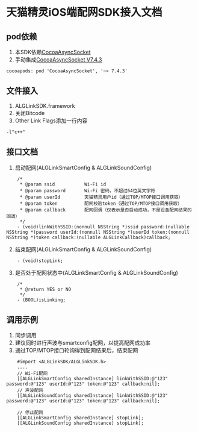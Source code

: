# 天猫精灵iOS端配网SDK接入文档

## pod依赖
1. 本SDK依赖[CocoaAsyncSocket](https://github.com/robbiehanson/CocoaAsyncSocket)
2. 手动集成[CocoaAsyncSocket V7.4.3](https://codeload.github.com/robbiehanson/CocoaAsyncSocket/zip/7.4.3)
```
cocoapods: pod 'CocoaAsyncSocket', '~> 7.4.3'
```

## 文件接入
1. ALGLinkSDK.framework
2. 关闭Bitcode
3. Other Link Flags添加一行内容
```
-l"c++"
```

## 接口文档
1. 启动配网(ALGLinkSmartConfig & ALGLinkSoundConfig)
```
    /*
     * @param ssid           Wi-Fi id
     * @param password       Wi-Fi 密码，不超过64位英文字符
     * @param userId         天猫精灵用户id（通过TOP/MTOP接口调用获取）
     * @param token          配网校验token（通过TOP/MTOP接口调用获取）
     * @param callback       配网回调（仅表示是否启动成功，不是设备配网结果的回调）
     */
    - (void)linkWithSSID:(nonnull NSString *)ssid password:(nullable NSString *)password userId:(nonnull NSString *)userId token:(nonnull NSString *)token callback:(nullable ALGLinkCallback)callback;
```
2. 结束配网(ALGLinkSmartConfig & ALGLinkSoundConfig)
```
    - (void)stopLink;
```
3. 是否处于配网状态中(ALGLinkSmartConfig & ALGLinkSoundConfig)
```
	/*
     * @return YES or NO
     */
    - (BOOL)isLinking;
```


## 调用示例
1. 同步调用
2. 建议同时进行声波与smartconfig配网，以提高配网成功率
3. 通过TOP/MTOP接口轮询得到配网结果后，结束配网
```
	#import <ALGLinkSDK/ALGLinkSDK.h>
	....
	// Wi-Fi配网
	[[ALGLinkSmartConfig sharedInstance] linkWithSSID:@"123" password:@"123" userId:@"123" token:@"123" callback:nil];
	// 声波配网
	[[ALGLinkSoundConfig sharedInstance] linkWithSSID:@"123" password:@"123" userId:@"123" token:@"123" callback:nil];

	// 停止配网
	[[ALGLinkSmartConfig sharedInstance] stopLink];
	[[ALGLinkSoundConfig sharedInstance] stopLink];
```